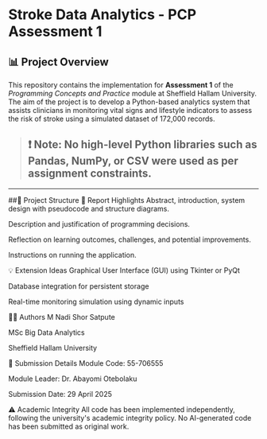 # Stroke Data Analytics - PCP Assessment 1

## 📊 Project Overview

This repository contains the implementation for **Assessment 1** of the *Programming Concepts and Practice* module at Sheffield Hallam University. The aim of the project is to develop a Python-based analytics system that assists clinicians in monitoring vital signs and lifestyle indicators to assess the risk of stroke using a simulated dataset of 172,000 records.

>## ❗ **Note**: No high-level Python libraries such as Pandas, NumPy, or CSV were used as per assignment constraints.

---

##📁 Project Structure
📄 Report Highlights
Abstract, introduction, system design with pseudocode and structure diagrams.

Description and justification of programming decisions.

Reflection on learning outcomes, challenges, and potential improvements.

Instructions on running the application.

💡 Extension Ideas
Graphical User Interface (GUI) using Tkinter or PyQt

Database integration for persistent storage

Real-time monitoring simulation using dynamic inputs

👨‍⚕️ Authors
M Nadi Shor Satpute

MSc Big Data Analytics

Sheffield Hallam University

📅 Submission Details
Module Code: 55-706555

Module Leader: Dr. Abayomi Otebolaku

Submission Date: 29 April 2025

⚠️ Academic Integrity
All code has been implemented independently, following the university's academic integrity policy. No AI-generated code has been submitted as original work.
